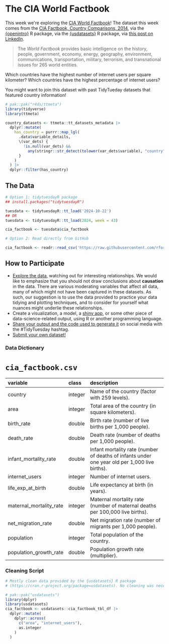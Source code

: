 # The CIA World Factbook

This week we're exploring the [CIA World Factbook](https://www.cia.gov/the-world-factbook/)! 
The dataset this week comes from the [CIA Factbook, Country Comparisons, 2014](https://www.cia.gov/the-world-factbook/references/guide-to-country-comparisons),
via the [{openintro}](https://openintrostat.github.io/openintro/) R package,
via the [{usdatasets}](https://cran.r-project.org/package=usdatasets) R package, 
via [this post on LinkedIn](https://www.linkedin.com/posts/andrescaceresrossi_rstats-rstudio-opensource-activity-7249513444830318592-r395).

> The *World Factbook* provides basic intelligence on the history, people, government, 
> economy, energy, geography, environment, communications, transportation, military, 
> terrorism, and transnational issues for 265 world entities.

Which countries have the highest number of internet users per square kilometer?
Which countries have the highest percentage of internet users?

You might want to join this dataset with past TidyTueday datasets that featured country information!

```r
# pak::pak("r4ds/ttmeta")
library(tidyverse)
library(ttmeta)

country_datasets <- ttmeta::tt_datasets_metadata |> 
  dplyr::mutate(
    has_country = purrr::map_lgl(
      .data$variable_details,
      \(var_dets) {
        !is.null(var_dets) && 
          any(stringr::str_detect(tolower(var_dets$variable), "country"))
      }
    )
  ) |> 
  dplyr::filter(has_country)
```

## The Data

```r
# Option 1: tidytuesdayR package 
## install.packages("tidytuesdayR")

tuesdata <- tidytuesdayR::tt_load('2024-10-22')
## OR
tuesdata <- tidytuesdayR::tt_load(2024, week = 43)

cia_factbook <- tuesdata$cia_factbook

# Option 2: Read directly from GitHub

cia_factbook <- readr::read_csv('https://raw.githubusercontent.com/rfordatascience/tidytuesday/master/data/2024/2024-10-22/cia_factbook.csv')
```

## How to Participate

- [Explore the data](https://r4ds.hadley.nz/), watching out for interesting relationships. We would like to emphasize that you should not draw conclusions about **causation** in the data. There are various moderating variables that affect all data, many of which might not have been captured in these datasets. As such, our suggestion is to use the data provided to practice your data tidying and plotting techniques, and to consider for yourself what nuances might underlie these relationships.
- Create a visualization, a model, a [shiny app](https://shiny.posit.co/), or some other piece of data-science-related output, using R or another programming language.
- [Share your output and the code used to generate it](../../../sharing.md) on social media with the #TidyTuesday hashtag.
- [Submit your own dataset!](../../../.github/pr_instructions.md)

### Data Dictionary

# `cia_factbook.csv`

|variable                |class   |description                           |
|:-----------------------|:-------|:-------------------------------------|
|country                 |integer |Name of the country (factor with 259 levels). |
|area                    |integer |Total area of the country (in square kilometers). |
|birth_rate              |double  |Birth rate (number of live births per 1,000 people). |
|death_rate              |double  |Death rate (number of deaths per 1,000 people). |
|infant_mortality_rate   |double  |Infant mortality rate (number of deaths of infants under one year old per 1,000 live births). |
|internet_users          |integer |Number of internet users. |
|life_exp_at_birth       |double  |Life expectancy at birth (in years). |
|maternal_mortality_rate |integer |Maternal mortality rate (number of maternal deaths per 100,000 live births). |
|net_migration_rate      |double  |Net migration rate (number of migrants per 1,000 people). |
|population              |integer |Total population of the country. |
|population_growth_rate  |double  |Population growth rate (multiplier). |

### Cleaning Script

```r
# Mostly clean data provided by the {usdatasets} R package
# (https://cran.r-project.org/package=usdatasets). No cleaning was necessary.

# pak::pak("usdatasets")
library(dplyr)
library(usdatasets)
cia_factbook <- usdatasets::cia_factbook_tbl_df |> 
  dplyr::mutate(
    dplyr::across(
      c("area", "internet_users"),
      as.integer
    )
  )
```
